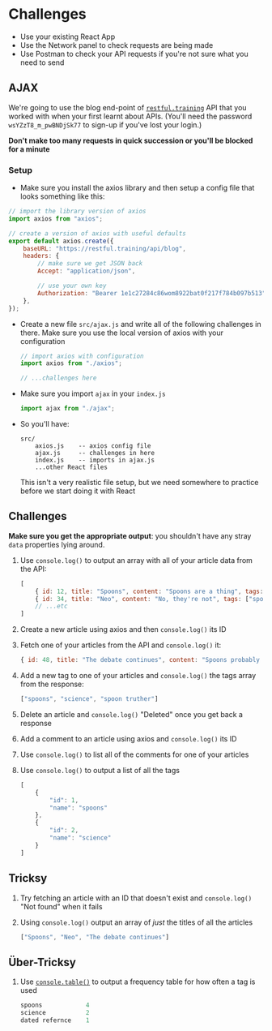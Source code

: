 # Challenges

- Use your existing React App
- Use the Network panel to check requests are being made
- Use Postman to check your API requests if you're not sure what you need to send

## AJAX

We're going to use the blog end-point of [`restful.training`](https://github.com/develop-me/restful.training#restfultraining) API that you worked with when your first learnt about APIs. (You'll need the password `wsYZzT8_m_pwBNDjSk77` to sign-up if you've lost your login.)

**Don't make too many requests in quick succession or you'll be blocked for a minute**

### Setup

- Make sure you install the axios library and then setup a config file that looks something like this:

```javascript
// import the library version of axios
import axios from "axios";

// create a version of axios with useful defaults
export default axios.create({
    baseURL: "https://restful.training/api/blog",
    headers: {
        // make sure we get JSON back
        Accept: "application/json",

        // use your own key
        Authorization: "Bearer 1e1c27284c86wom8922bat0f217f784b097b513",
    },
});
```

- Create a new file `src/ajax.js` and write all of the following challenges in there. Make sure you use the local version of axios with your configuration

    ```js
    // import axios with configuration
    import axios from "./axios";

    // ...challenges here
    ```

- Make sure you import `ajax` in your `index.js`

    ```js
    import ajax from "./ajax";
    ```

- So you'll have:

    ```
    src/
        axios.js    -- axios config file
        ajax.js     -- challenges in here
        index.js    -- imports in ajax.js
        ...other React files
    ```

    This isn't a very realistic file setup, but we need somewhere to practice before we start doing it with React

## Challenges

**Make sure you get the appropriate output**: you shouldn't have any stray `data` properties lying around.

1) Use `console.log()` to output an array with all of your article data from the API:

    ```js
    [
        { id: 12, title: "Spoons", content: "Spoons are a thing", tags: ["spoons", "blah"] },
        { id: 34, title: "Neo", content: "No, they're not", tags: ["spoons", "dated reference"] },
        // ...etc
    ]
    ```

2) Create a new article using axios and then `console.log()` its ID

3) Fetch one of your articles from the API and `console.log()` it:

    ```js
    { id: 48, title: "The debate continues", content: "Spoons probably exist", tags: ["spoons", "science"] },
    ```

4) Add a new tag to one of your articles and `console.log()` the tags array from the response:

    ```js
    ["spoons", "science", "spoon truther"]
    ```

5) Delete an article and `console.log()` "Deleted" once you get back a response

6) Add a comment to an article using axios and `console.log()` its ID

7) Use `console.log()` to list all of the comments for one of your articles

8) Use `console.log()` to output a list of all the tags

    ```js
    [
        {
            "id": 1,
            "name": "spoons"
        },
        {
            "id": 2,
            "name": "science"
        }
    ]
    ```



## Tricksy

1) Try fetching an article with an ID that doesn't exist and `console.log()` "Not found" when it fails

2) Using `console.log()` output an array of *just* the titles of all the articles

    ```js
    ["Spoons", "Neo", "The debate continues"]
    ```

## Über-Tricksy

1) Use [`console.table()`](https://developer.mozilla.org/en-US/docs/Web/API/Console/table) to output a frequency table for how often a tag is used

    ```js
    spoons            4
    science           2
    dated refernce    1
    ```
